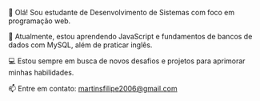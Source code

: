 👋 Olá! Sou estudante de Desenvolvimento de Sistemas com foco em programação web.

🌱 Atualmente, estou aprendendo JavaScript e fundamentos de bancos de dados com MySQL, além de praticar inglês.

💻 Estou sempre em busca de novos desafios e projetos para aprimorar minhas habilidades.

📫 Entre em contato: [martinsfilipe2006@gmail.com](martinsfilipe2006@gmail.com)


<!--
**Filipe-Martins-Pinto/Filipe-Martins-Pinto** is a ✨ _special_ ✨ repository because its `README.md` (this file) appears on your GitHub profile.

Here are some ideas to get you started:

- 🔭 I’m currently working on ...
- 🌱 I’m currently learning ...
- 👯 I’m looking to collaborate on ...
- 🤔 I’m looking for help with ...
- 💬 Ask me about ...
- 📫 How to reach me: ...
- 😄 Pronouns: ...
- ⚡ Fun fact: ...
-->
